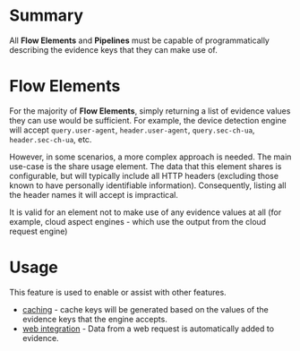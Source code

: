 # Summary

All **Flow Elements** and **Pipelines** must be capable of programmatically
describing the evidence keys that they can make use of.

# Flow Elements

For the majority of **Flow Elements**, simply returning a list of evidence
values
they can use would be sufficient.
For example, the device detection engine will accept `query.user-agent`,
`header.user-agent`, `query.sec-ch-ua`, `header.sec-ch-ua`, etc.

However, in some scenarios, a more complex approach is needed.
The main use-case is the share usage element. The data that this element
shares is configurable, but will typically include all HTTP headers (excluding
those known to have personally identifiable information). Consequently, listing
all the header names it will accept is impractical.

It is valid for an element not to make use of any evidence values at all
(for example, cloud aspect engines - which use the output from the cloud
request engine)

# Usage

This feature is used to enable or assist with other features.

- [caching](caching.md) - cache keys will be generated based on the values of
  the evidence keys that the engine accepts.
- [web integration](web-integration.md#populating-evidence) - Data from a web 
  request is automatically added to evidence.
